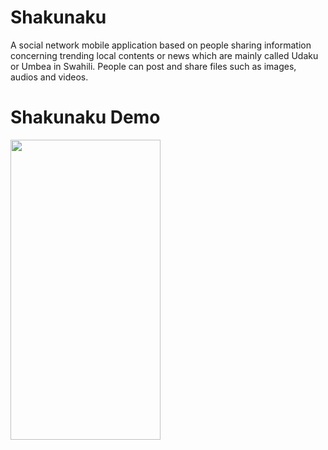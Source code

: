 # Shakunaku

A social network mobile application based on people sharing information concerning trending local contents or 
news which are mainly called Udaku or Umbea in Swahili. People can post and share files such as images, audios and videos.

# Shakunaku Demo

<img src="https://user-images.githubusercontent.com/25587047/62350243-048ee800-b4b7-11e9-9d6c-5d2e2e03eb95.gif" width="240" height="480"/>
